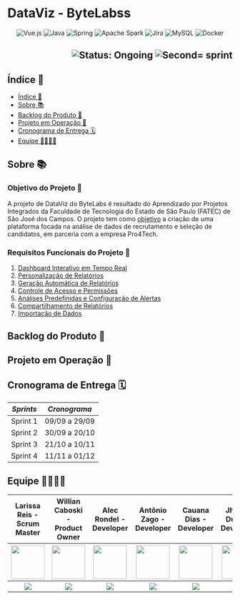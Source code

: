 # DataViz - ByteLabss

<p align="center">
        <img src="https://img.shields.io/badge/vuejs-%2335495e.svg?style=for-the-badge&logo=vuedotjs&logoColor=%234FC08D" alt="Vue.js">
        <img src="https://img.shields.io/badge/java-%23ED8B00.svg?style=for-the-badge&logo=openjdk&logoColor=white" alt="Java">
        <img src="https://img.shields.io/badge/spring-%236DB33F.svg?style=for-the-badge&logo=spring&logoColor=white" alt="Spring">
        <img src="https://img.shields.io/badge/spark-%2523ED8B00.svg?style=for-the-badge&logo=apache%20spark&color=white" alt="Apache Spark">
        <img src="https://img.shields.io/badge/jira-%230A0FFF.svg?style=for-the-badge&logo=jira&logoColor=white" alt="Jira">
        <img src="https://img.shields.io/badge/mysql-%25230A0FFF.svg?style=for-the-badge&logo=mysql&logoColor=white&color=blue" alt="MySQL">
        <img src="https://img.shields.io/badge/docker-%230db7ed.svg?style=for-the-badge&logo=docker&logoColor=white" alt="Docker">
</p>

<h2 align="right">
        <img src="https://img.shields.io/badge/status-ongoing-blue?style=for-the-badge&logo=appveyor" alt="Status: Ongoing">   
        <img src="https://img.shields.io/badge/sprint-1-blue?style=for-the-badge&logo=appveyor" alt="Second= sprint">
</h2>

## Índice 📎

- [Índice 📎](#indice)
- [Sobre 📚](#sobre)
- [Backlog do Produto 📍](#backlog-do-produto)
- [Projeto em Operação 📱](#projeto-em-operaçao)
- [Cronograma de Entrega 🗓](#cronograma-de-entrega)
- [Equipe 👩‍💻👨‍💻](#equipe)

## Sobre 📚

### Objetivo do Projeto 🎯

A projeto de DataViz do ByteLabs é resultado do Aprendizado por Projetos Integrados da Faculdade de Tecnologia do Estado de São Paulo (FATEC) de São José dos Campos. O projeto tem como [objetivo](https://github.com/bytelabss/ByteLabss-API5sem/wiki/Solu%C3%A7%C3%A3o-dos-Requisitos-para-a-plataforma-de-DataViz#1-objetivos-do-sistema) a criação de uma plataforma focada na análise de dados de recrutamento e seleção de candidatos, em parceria com a empresa Pro4Tech.

### Requisitos Funcionais do Projeto 📝

1. [Dashboard Interativo em Tempo Real](https://github.com/bytelabss/ByteLabss-API5sem/wiki/Solu%C3%A7%C3%A3o-dos-Requisitos-para-a-plataforma-de-DataViz#:~:text=1.%20Dashboard%20Interativo%20em%20Tempo%20Real%3A)
2. [Personalização de Relatórios](https://github.com/bytelabss/ByteLabss-API5sem/wiki/Solu%C3%A7%C3%A3o-dos-Requisitos-para-a-plataforma-de-DataViz#:~:text=2.%20Personaliza%C3%A7%C3%A3o%20de%20Relat%C3%B3rios%3A)
3. [Geração Automática de Relatórios](https://github.com/bytelabss/ByteLabss-API5sem/wiki/Solu%C3%A7%C3%A3o-dos-Requisitos-para-a-plataforma-de-DataViz#:~:text=3.%20Gera%C3%A7%C3%A3o%20Autom%C3%A1tica%20de%20Relat%C3%B3rios%3A)
4. [Controle de Acesso e Permissões](https://github.com/bytelabss/ByteLabss-API5sem/wiki/Solu%C3%A7%C3%A3o-dos-Requisitos-para-a-plataforma-de-DataViz#:~:text=4.%20Controle%20de%20Acesso%20e%20Permiss%C3%B5es%3A)
5. [Análises Predefinidas e Configuração de Alertas](https://github.com/bytelabss/ByteLabss-API5sem/wiki/Solu%C3%A7%C3%A3o-dos-Requisitos-para-a-plataforma-de-DataViz#:~:text=5.%20An%C3%A1lises%20Predefinidas%20e%20Configura%C3%A7%C3%A3o%20de%20Alertas%3A)
6. [Compartilhamento de Relatórios](https://github.com/bytelabss/ByteLabss-API5sem/wiki/Solu%C3%A7%C3%A3o-dos-Requisitos-para-a-plataforma-de-DataViz#:~:text=6.%20Compartilhamento%20de%20Relat%C3%B3rios%3A)
7. [Importação de Dados](https://github.com/bytelabss/ByteLabss-API5sem/wiki/Solu%C3%A7%C3%A3o-dos-Requisitos-para-a-plataforma-de-DataViz#:~:text=7.%20Importa%C3%A7%C3%A3o%20de%20Dados%3A)

<p align="justify"></p>

## Backlog do Produto 📍

## Projeto em Operação 📱

## Cronograma de Entrega 🗓

| *Sprints*  | *Cronograma*             | 
| ---------- | ----------               | 
|  Sprint 1  |  09/09 a 29/09           | 
|  Sprint 2  |  30/09 a 20/10           | 
|  Sprint 3  |  21/10 a 10/11           | 
|  Sprint 4  |  11/11 a 01/12           |    

## Equipe 👩‍💻👨‍💻

<body>
        <div align="center">
                <table>
                        <thead>
                                <th>Larissa Reis - Scrum Master</th>
                                <th>Willian Caboski - Product Owner</th>
                                <th>Alec Rondel - Developer</th>
                                <th>Antônio Zago - Developer</th>
                                <th>Cauana Dias - Developer</th>
                                <th>Jhonny Dutra - Developer</th>
                                <th>Nicolas Cursino - Developer</th>
                        <thead>
                        <tbody>
                                <tr>
                                        <th>
                                                <a href="https://github.com/larissa-fernanda">
                                                        <img src="https://avatars.githubusercontent.com/u/111530654?v=4" width="75px" height="75px"/>
                                                </a>
                                        </th>
                                        <th>
                                                <a href="https://github.com/DankoCaboski">
                                                        <img src="https://avatars.githubusercontent.com/u/109988937?v=4" width="75px" height="75px"/>
                                                </a>
                                        </th>
                                        <th>
                                                <a href="https://github.com/aleclr">
                                                        <img src="https://avatars.githubusercontent.com/u/43094055?v=4" width="75px" height="75px"/>
                                                </a>
                                        </th>
                                        <th>
                                                <a href="https://github.com/Antonio-Zago">
                                                        <img src="https://avatars.githubusercontent.com/u/80283126?v=4" width="75px" height="75px"/>
                                                </a>
                                        </th>
                                        <th>
                                                <a href="https://github.com/Cauana">
                                                        <img src="https://avatars.githubusercontent.com/u/77700346?v=4" width="75px" height="75px"/>
                                                </a>
                                        </th>
                                        <th>
                                                <a href="https://github.com/dutrajy">
                                                        <img src="https://avatars.githubusercontent.com/u/122806886?v=4" width="75px" height="75px"/>
                                                </a>
                                        </th>
                                        <th>
                                                <a href="https://github.com/nicursino">
                                                        <img src="https://avatars.githubusercontent.com/u/67070670?v=4" width="75px" height="75px"/>
                                                </a>
                                        </th>
                                </tr>
                                <tr>
                                        <th>
                                                <a href="https://www.linkedin.com/in/larissa-reis-693568250">
                                                        <img src="https://img.shields.io/badge/LinkedIn-0077B5?style=for-the-badge&logo=linkedin&logoColor=white">
                                                </a>
                                        </th>
                                        <th>
                                                <a href="">
                                                        <img src="https://img.shields.io/badge/LinkedIn-0077B5?style=for-the-badge&logo=linkedin&logoColor=white">
                                                </a>
                                        </th>
                                        <th>
                                                <a href="linkedin.com/in/alecrondel">
                                                        <img src="https://img.shields.io/badge/LinkedIn-0077B5?style=for-the-badge&logo=linkedin&logoColor=white">
                                                </a>
                                        </th>
                                        <th>
                                                <a href="https://www.linkedin.com/in/antonio-zago-24230b206">
                                                        <img src="https://img.shields.io/badge/LinkedIn-0077B5?style=for-the-badge&logo=linkedin&logoColor=white">
                                                </a>
                                        </th>
                                        <th>
                                                <a href="https://www.linkedin.com/in/cauanadias?utm_source=share&utm_campaign=share_via&utm_content=profile&utm_medium=android_app">
                                                        <img src="https://img.shields.io/badge/LinkedIn-0077B5?style=for-the-badge&logo=linkedin&logoColor=white">
                                                </a>
                                        </th>
                                        <th>
                                                <a href="https://www.linkedin.com/in/dutrajy?utm_source=share&utm_campaign=share_via&utm_content=profile&utm_medium=android_app">
                                                        <img src="https://img.shields.io/badge/LinkedIn-0077B5?style=for-the-badge&logo=linkedin&logoColor=white">
                                                </a>
                                        </th>
                                        <th>
                                                <a href="https://www.linkedin.com/in/nicolas-magarifuchi-406935184">
                                                        <img src="https://img.shields.io/badge/LinkedIn-0077B5?style=for-the-badge&logo=linkedin&logoColor=white">
                                                </a>
                                        </th>
                                </tr>
                        <tbody>
                </table>
        </div>
</body>

